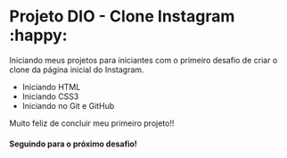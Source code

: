# Projeto DIO - Clone Instagram :happy:

Iniciando meus projetos para iniciantes com o primeiro desafio de criar o clone da página inicial do Instagram.

- Iniciando HTML
- Iniciando CSS3
- Iniciando no Git e GitHub



Muito feliz de concluir meu primeiro projeto!!



#### Seguindo para o próximo desafio!

